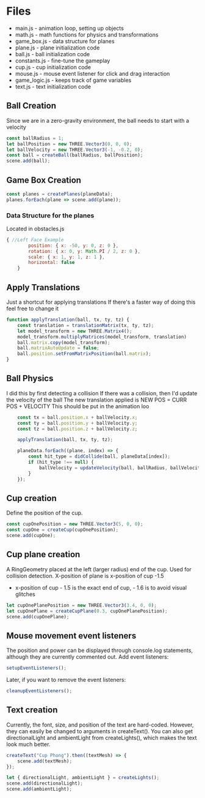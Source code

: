 # Files
- main.js - animation loop, setting up objects
- math.js - math functions for physics and transformations
- game_box.js - data structure for planes
- plane.js - plane initialization code
- ball.js - ball initialization code
- constants.js - fine-tune the gameplay
- cup.js - cup initialization code
- mouse.js - mouse event listener for click and drag interaction
- game_logic.js - keeps track of game variables
- text.js - text initialization code

## Ball Creation
Since we are in a zero-gravity environment, the ball needs to start with a velocity
```javascript
const ballRadius = 1;
let ballPosition = new THREE.Vector3(0, 0, 0);
let ballVelocity = new THREE.Vector3(-1, -0.2, 0);
const ball = createBall(ballRadius, ballPosition);
scene.add(ball);
```

## Game Box Creation
```javascript
const planes = createPlanes(planeData);
planes.forEach(plane => scene.add(plane));
```

### Data Structure for the planes
Located in obstacles.js
```javascript
{ //Left Face Example
        position: { x: -50, y: 0, z: 0 },
        rotation: { x: 0, y: Math.PI / 2, z: 0 },
        scale: { x: 1, y: 1, z: 1 },
        horizontal: false
    }
```

## Apply Translations
Just a shortcut for applying translations
If there's a faster way of doing this feel free to change it
```javascript
function applyTranslation(ball, tx, ty, tz) {
    const translation = translationMatrix(tx, ty, tz);
    let model_transform = new THREE.Matrix4(); 
    model_transform.multiplyMatrices(model_transform, translation) 
    ball.matrix.copy(model_transform);
    ball.matrixAutoUpdate = false;
    ball.position.setFromMatrixPosition(ball.matrix);
}
```

## Ball Physics
I did this by first detecting a collision
If there was a collision, then I'd update the velocity of the ball
The new translation applied is NEW POS = CURR POS + VELOCITY
This should be put in the animation loo
```javascript
    const tx = ball.position.x + ballVelocity.x;
    const ty = ball.position.y + ballVelocity.y;
    const tz = ball.position.z + ballVelocity.z;

    applyTranslation(ball, tx, ty, tz);

    planeData.forEach((plane, index) => {
        const hit_type = didCollide(ball, planeData[index]);
        if (hit_type !== null) {
            ballVelocity = updateVelocity(ball, ballRadius, ballVelocity, planeData[index], hit_type);
        }
    });
```

## Cup creation
Define the position of the cup. 
```javascript
const cupOnePosition = new THREE.Vector3(5, 0, 0);
const cupOne = createCup(cupOnePosition);
scene.add(cupOne);
```

## Cup plane creation
A RingGeometry placed at the left (larger radius) end of the cup. Used for collision detection. 
X-position of plane is x-position of cup -1.5
* x-position of cup - 1.5 is the exact end of cup, - 1.6 is to avoid visual glitches
```javascript
let cupOnePlanePosition = new THREE.Vector3(3.4, 0, 0);
let cupOnePlane = createCupPlane(0.3, cupOnePlanePosition);
scene.add(cupOnePlane);
```

## Mouse movement event listeners
The position and power can be displayed through console.log statements, although they are currently commented out. 
Add event listeners:
```javascript
setupEventListeners();
```

Later, if you want to remove the event listeners:
```javascript
cleanupEventListeners();
```

## Text creation
Currently, the font, size, and position of the text are hard-coded. However, they can easily be changed to arguments in createText(). 
You can also get directionalLight and ambientLight from createLights(), which makes the text look much better. 
```javascript
createText("Cup Phong").then((textMesh) => {
    scene.add(textMesh);
});

let { directionalLight, ambientLight } = createLights();
scene.add(directionalLight);
scene.add(ambientLight);
```